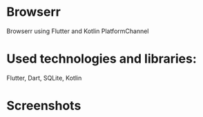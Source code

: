 # Browserr

Browserr using Flutter and Kotlin PlatformChannel

# Used technologies and libraries:

Flutter,
Dart,
SQLite,
Kotlin


# Screenshots

